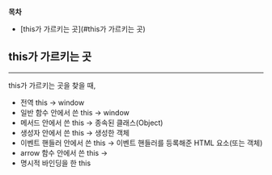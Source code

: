 **목차**
- [this가 가르키는 곳](#this가 가르키는 곳)

## this가 가르키는 곳
------
this가 가르키는 곳을 찾을 때,
- 전역 this -> window
- 일반 함수 안에서 쓴 this -> window
- 메서드 안에서 쓴 this -> 종속된 클래스(Object)
- 생성자 안에서 쓴 this -> 생성한 객체
- 이벤트 핸들러 안에서 쓴 this -> 이벤트 핸들러를 등록해준 HTML 요소(또는 객체)
- arrow 함수 안에서 쓴 this -> 
- 명시적 바인딩을 한 this
